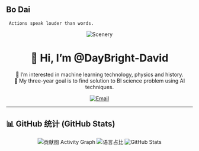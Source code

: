 

## Bo Dai
```
 Actions speak louder than words.
```

<!-- 顶部头像 & 徽章 -->
<div align="center">
  <!-- 头像（可留空或自行上传） -->
  <img src="https://avatars.githubusercontent.com/DayBright-David/IMG_0295.JPG" alt="Scenery"
  style="max-width: 80%; height: auto;" />

  <!-- 名称与介绍 -->
  <h1>👋 Hi, I’m @DayBright-David </h1>
  <p>👀 I’m interested in machine learning technology, physics and history.<br/>
     🌱 My three-year goal is to find solution to BI science problem using AI techniques.</p>

  <!-- 社交徽章 -->
  <a href="mailto:daybright.daibo@gmail.com">
    <img src="https://img.shields.io/badge/Email-daybright.daibo%40gmail.com-blue?style=flat-square" alt="Email" />
  </a>
  
</div>

---

## 📊 GitHub 统计 (GitHub Stats)

<div align="center">

<!-- GitHub 贡献图（可视化您的贡献历史） -->
<img src="https://github-readme-activity-graph.vercel.app/graph?username=DayBright-David&theme=react-dark&area=true" alt="贡献图 Activity Graph" />

<!-- GitHub 语言占比 -->
<img src="https://github-readme-stats.vercel.app/api/top-langs/?username=DayBright-David&layout=compact&theme=tokyonight" alt="语言占比" />

<!-- GitHub 综合统计 -->
<img src="https://github-readme-stats.vercel.app/api?username=DayBright-David&show_icons=true&theme=tokyonight" alt="GitHub Stats" />

</div>

<!---
DayBright-David/DayBright-David is a ✨ special ✨ repository because its `README.md` (this file) appears on your GitHub profile.
You can click the Preview link to take a look at your changes.
--->
